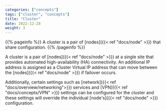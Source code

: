 ```yaml
---
categories: ["concepts"]
tags: ["cluster", "concepts"]
title: "Cluster"
date: 2022-12-28
weight: 3
---
```


{{% pageinfo %}}
A cluster is a pair of [nodes]({{< ref "docs/node" >}}) that share configuration.
{{% /pageinfo %}}

A cluster is a pair of [nodes]({{< ref "docs/node" >}}) at a single site that provides automated high-availability (HA) connectivity. An additional IP address is assigned as a Cluster Virtual IP address that can move between the [nodes]({{< ref "docs/node" >}}) if failover occurs.

Additionally, certain settings such as [network]({{< ref "docs/overview/networking">}}) services and [VPN]({{< ref "docs/concepts/VPN" >}}) settings can be configured for the cluster and these settings will override the individual [node's]({{< ref "docs/node" >}}) configuration.
